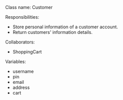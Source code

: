 Class name: Customer

Responsibilities:
* Store personal information of a customer account.
* Return customers' information details.

Collaborators:
* ShoppingCart

Variables:
* username
* pin
* email
* address
* cart
